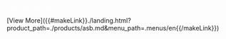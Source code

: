 <p style="color: white !important; font-family: Raleway !important; margin: 0 0 10px 0; padding: 0 !important; font-weight:500 !important; font-style: normal !important;" class="headline-text asb">API SERVICE BUS</p>

<div class="headline-button" markdown="1">
[View More]({{#makeLink}}./landing.html?product_path=./products/asb.md&menu_path=.menus/en{{/makeLink}})
</div>